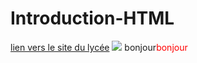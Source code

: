 # Introduction-HTML<html>
<head>
<style>type=/css">body {background-color:red} 
</style>
</head>
<body>
<A href="https://lyc-dumas-ales.ac-montpellier.fr/">lien vers le site du lycée</A>
<IMG src="reconquista.jpg">
bonjour<font color="red">bonjour
</font>
</body>
</html>
